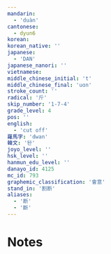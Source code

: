 ```yaml
---
mandarin:
  - 'duàn'
cantonese:
  - dyun6
korean:
korean_native: ''
japanese:
  - 'DAN'
japanese_nanori: ''
vietnamese:
middle_chinese_initial: 't'
middle_chinese_final: 'uɑn'
stroke_count: ''
radical: '斤'
skip_number: '1-7-4'
grade_level: 4
pos: ''
english:
  - 'cut off'
羅馬字: 'dwan'
韓文: '돤'
joyo_level: ''
hsk_level: ''
hanmun_edu_level: ''
danayo_id: 4125
mc_id: 793
graphemic_classification: '會意'
stand_in: '割断'
aliases:
  - '断'
  - '斷'
---
```


# Notes

